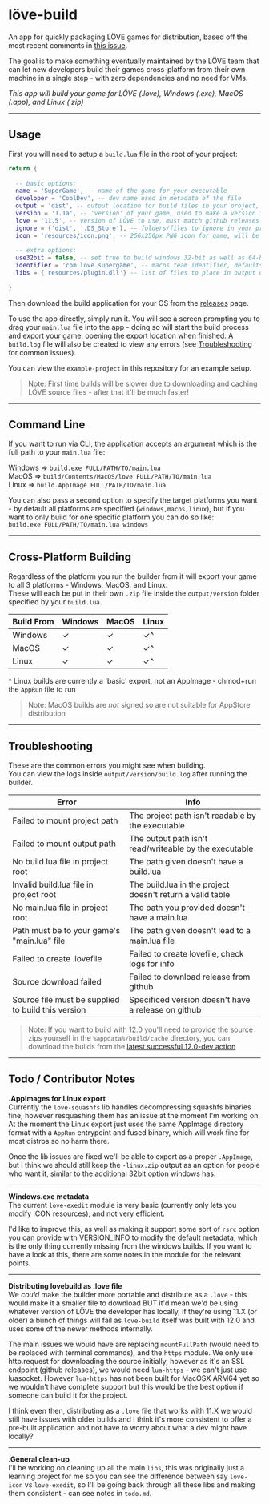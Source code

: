 # löve-build
An app for quickly packaging LÖVE games for distribution, based off the most recent comments in [this issue](https://github.com/love2d/love/issues/890).

The goal is to make something eventually maintained by the LÖVE team that can let new developers build their games cross-platform from their own machine in a single step - with zero dependencies and no need for VMs.

*This app will build your game for LÖVE (.love), Windows (.exe), MacOS (.app), and Linux (.zip)*


---


## Usage
First you will need to setup a `build.lua` file in the root of your project:
```lua
return {
  
  -- basic options:
  name = 'SuperGame', -- name of the game for your executable
  developer = 'CoolDev', -- dev name used in metadata of the file
  output = 'dist', -- output location for build files in your project, defaults to $SAVE_DIRECTORY
  version = '1.1a', -- 'version' of your game, used to make a version folder in output
  love = '11.5', -- version of LÖVE to use, must match github releases
  ignore = {'dist', '.DS_Store'}, -- folders/files to ignore in your project
  icon = 'resources/icon.png', -- 256x256px PNG icon for game, will be converted for you
  
  -- extra options:
  use32bit = false, -- set true to build windows 32-bit as well as 64-bit
  identifier = 'com.love.supergame', -- macos team identifier, defaults to game.developer.name
  libs = {'resources/plugin.dll'} -- list of files to place in output directly rather than fuse
  
}
```

Then download the build application for your OS from the [releases](https://github.com/ellraiser/love-build/releases) page.

To use the app directly, simply run it. You will see a screen prompting you to drag your `main.lua` file into the app - doing so will start the build process and export your game, opening the export location when finished. A `build.log` file will also be created to view any errors (see [Troubleshooting](#troubleshooting) for common issues).

You can view the `example-project` in this repository for an example setup.

> Note: First time builds will be slower due to downloading and caching LÖVE source files - after that it'll be much faster!


---


## Command Line
If you want to run via CLI, the application accepts an argument which is the full path to your `main.lua` file:

Windows => `build.exe FULL/PATH/TO/main.lua`  
MacOS => `build/Contents/MacOS/love FULL/PATH/TO/main.lua`  
Linux => `build.AppImage FULL/PATH/TO/main.lua`

You can also pass a second option to specify the target platforms you want - by default all platforms are specified (`windows,macos,linux`), but if you want to only build for one specific platform you can do so like:  
`build.exe FULL/PATH/TO/main.lua windows`


---


## Cross-Platform Building
Regardless of the platform you run the builder from it will export your game to all 3 platforms - Windows, MacOS, and Linux.  
These will each be put in their own `.zip` file inside the `output/version` folder specified by your `build.lua`.

| Build From  | Windows | MacOS | Linux |
| ----------- | ------- | ----- | ----- |
| Windows     |    ✓    |   ✓   |   ✓^  |
| MacOS       |    ✓    |   ✓   |   ✓^  |
| Linux       |    ✓    |   ✓   |   ✓^  |

^ Linux builds are currently a 'basic' export, not an AppImage - chmod+run the `AppRun` file to run

> Note: MacOS builds are _not_ signed so are not suitable for AppStore distribution


---


## Troubleshooting
These are the common errors you might see when building.  
You can view the logs inside `output/version/build.log` after running the builder.

| Error                                                           | Info                                                       |
| --------------------------------------------------------------- | ---------------------------------------------------------- |
| Failed to mount project path                                    | The project path isn't readable by the executable
| Failed to mount output path                                     | The output path isn't read/writeable by the executable
| No build.lua file in project root                               | The path given doesn't have a build.lua
| Invalid build.lua file in project root                          | The build.lua in the project doesn't return a valid table
| No main.lua file in project root                                | The path you provided doesn't have a main.lua
| Path must be to your game\'s "main.lua" file                    | The path given doesn't lead to a main.lua file
| Failed to create .lovefile                                      | Failed to create lovefile, check logs for info
| Source download failed                                          | Failed to download release from github
| Source file must be supplied to build this version              | Specificed version doesn't have a release on github

> Note: If you want to build with 12.0 you'll need to provide the source zips yourself in the `%appdata%/build/cache` directory, you can download the builds from the [latest successful 12.0-dev action](https://github.com/love2d/love/actions/workflows/main.yml?query=branch%3A12.0-development)


---


## Todo / Contributor Notes
**.AppImages for Linux export**  
Currently the `love-squashfs` lib handles decompressing squashfs binaries fine, however resquashing them has an issue at the moment I'm working on. At the moment the Linux export just uses the same AppImage directory format with a `AppRun` entrypoint and fused binary, which will work fine for most distros so no harm there.
 
Once the lib issues are fixed we'll be able to export as a proper `.AppImage`, but I think we should still keep the `-linux.zip` output as an option for people who want it, similar to the additional 32bit option windows has.

---


**Windows.exe metadata**  
The current `love-exedit` module is very basic (currently only lets you modify ICON resources), and not very efficient.

I'd like to improve this, as well as making it support some sort of `rsrc` option you can provide with VERSION_INFO to modify the default metadata, which is the only thing currently missing from the windows builds. If you want to have a look at this, there are some notes in the module for the relevant points.


---


**Distributing lovebuild as .love file**  
We *could* make the builder more portable and distribute as a `.love` - this would make it a smaller file to download BUT it'd mean we'd be using whatever version of LÖVE the developer has locally, if they're using 11.X (or older) a bunch of things will fail as `love-build` itself was built with 12.0 and uses some of the newer methods internally.

The main issues we would have are replacing `mountFullPath` (would need to be replaced with terminal commands), and the `https` module. We only use http.request for downloading the source initially, however as it's an SSL endpoint (github releases), we would need `lua-https` - we can't just use luasocket. However `lua-https` has not been built for MacOSX ARM64 yet so we wouldn't have complete support but this would be the best option if someone can build it for the project.

I think even then, distributing as a `.love` file that works with 11.X we would still have issues with older builds and I think it's more consistent to offer a pre-built application and not have to worry about what a dev might have locally?


---


**.General clean-up**  
I'll be working on cleaning up all the main `libs`, this was originally just a learning project for me so you can see the difference between say `love-icon` vs `love-exedit`, so I'll be going back through all these libs and making them consistent - can see notes in `todo.md`.
